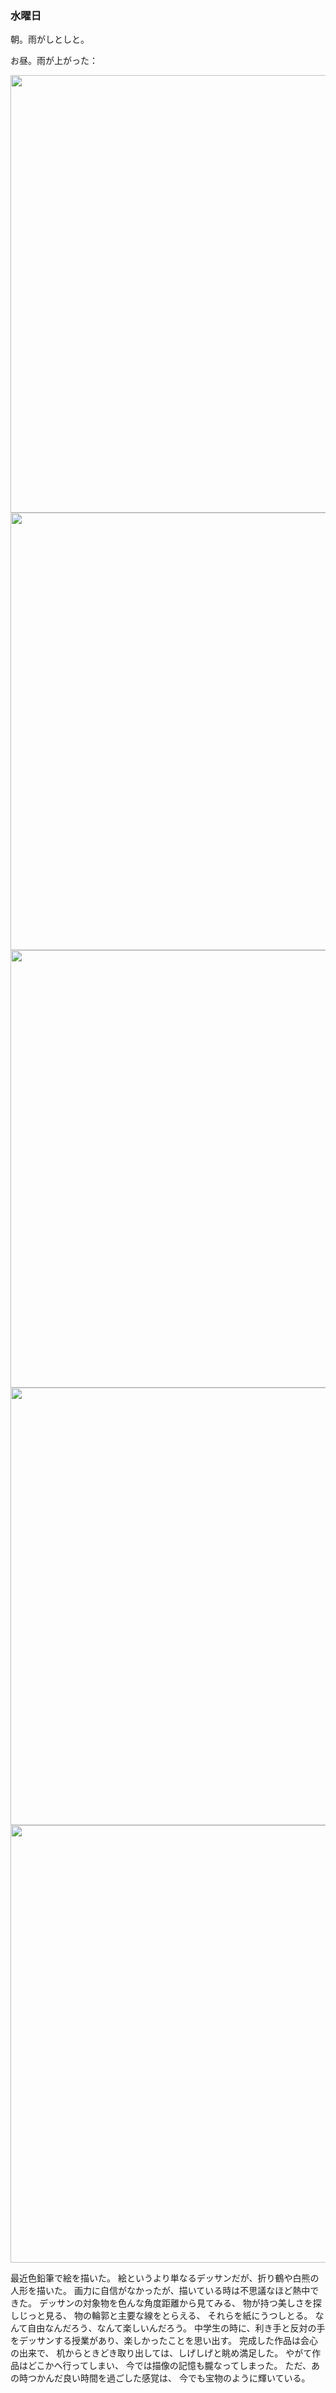 ### 水曜日

朝。雨がしとしと。

お昼。雨が上がった：

<img src="https://i.imgur.com/BNBWhLL.jpeg" width="700">

<img src="https://i.imgur.com/nJ35cCH.jpeg" width="700">

<img src="https://i.imgur.com/LXezr0e.jpeg" width="700">

<img src="https://i.imgur.com/xaY9BdI.jpeg" width="700">

<img src="https://i.imgur.com/ntCHYiK.jpeg" width="700">

最近色鉛筆で絵を描いた。
絵というより単なるデッサンだが、折り鶴や白熊の人形を描いた。
画力に自信がなかったが、描いている時は不思議なほど熱中できた。
デッサンの対象物を色んな角度距離から見てみる、
物が持つ美しさを探しじっと見る、
物の輪郭と主要な線をとらえる、
それらを紙にうつしとる。
なんて自由なんだろう、なんて楽しいんだろう。
中学生の時に、利き手と反対の手をデッサンする授業があり、楽しかったことを思い出す。
完成した作品は会心の出来で、
机からときどき取り出しては、しげしげと眺め満足した。
やがて作品はどこかへ行ってしまい、
今では描像の記憶も朧なってしまった。
ただ、あの時つかんだ良い時間を過ごした感覚は、
今でも宝物のように輝いている。
